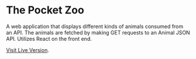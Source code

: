 # The Pocket Zoo

A web application that displays different kinds of animals consumed from an API. The animals are fetched by making GET requests to an Animal JSON API. Utilizes React on the front end.

[Visit Live Version](https://the-pocketzoo.web.app/).
